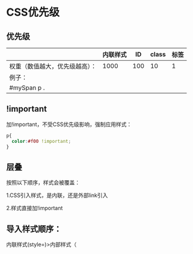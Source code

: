 # CSS优先级

## 优先级



|                                | 内联样式 | ID   | class | 标签 |
| ------------------------------ | -------- | ---- | ----- | ---- |
| 权重（数值越大，优先级越高）： | 1000     | 100  | 10    | 1    |
| 例子：                         |          |      |       |      |
| #mySpan p .                    |          |      |       |      |





## !important

加!important，不受CSS优先级影响，强制应用样式：

```css
p{
  color:#f00 !important;
}
```



## 层叠

按照以下顺序，样式会被覆盖：

1.CSS引入样式，是内联，还是外部link引入

2.样式直接加!important



## 导入样式顺序：

内联样式(style=)>内部样式（<style>）>外部样式(link)>浏览器默认